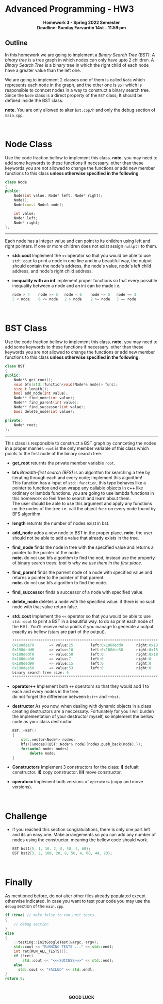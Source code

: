 # Advanced Programming - HW3
<p  align="center"> <b>Homework 3 - Spring 2022 Semester <br> Deadline: Sunday Farvardin 14st - 11:59 pm</b> </p>

## Outline

In this homework we are going to implement a *Binary Search Tree (BST)*. A *binary tree* is a tree graph in which nodes can only have upto 2 children. A *Binary Search Tree* is a binary tree in which the right child of each node have a greater value than the left one.

We are going to implement 2 classes one of them is called `Node` which represents each node in the graph, and the other one is `BST` which is responsible to conncet nodes in a  way to construct a binary search tree. Since the `Node` class is a direct property of the `BST` class; It should be defined inside the BST class.

**note.** You are only allowed  to alter `bst.cpp/h` and only the debug section of `main.cpp`. 

</br>

# Node Class
Use the code fraction bellow to implement this class. **note.** you may need to add some keywords to these functions if necessary. other than these keywords you are not allowed to change the functions or add new member functions to this class **unless otherwise specified in the following**.

```cpp
class Node
{
public:
	Node(int value, Node* left, Node* right);
	Node();
	Node(const Node& node);

	int value;
	Node* left;
	Node* right;
};
```

---

Each node has a integer value and can point to its children using left and right pointers. If one or more children does not exist assign `nullptr` to them.

- **std::cout**
Implement the `<<` operator so that you would be able to use `std::cout` to print a node in one line and in a beautiful way, the output should contain the node's address, the node's value, node's left child address, and node's right child address.

- **inequality with an int**
implement proper functions so that every possible inequality between a node and an int can be made i.e.

	```cpp
	node > 4	node >= 5	node < 6	node <= 5	node == 3
	5 < node	6 <= node	2 > node	2 >= node	3 == node
	```


</br>

# BST Class
Use the code fraction bellow to implement this class. **note.** you may need to add some keywords to these functions if necessary. other than these keywords you are not allowed to change the functions or add new member functions to this class **unless otherwise specified in the following**.

```cpp
class BST
{
public:
    Node*& get_root();
    void bfs(std::function<void(Node*& node)> func);
    size_t length();
    bool add_node(int value);
    Node** find_node(int value);
    Node** find_parent(int value);
    Node** find_successor(int value);
    bool delete_node(int value);

private:
    Node* root;
};
```

---
This class is responsible to construct a BST graph by connceting the nodes in a proper manner. `root` is the only member variable of this class which points to the first node of the binary search tree.

- **get_root**
returnts the private member variable `root`.

- **bfs**
*Breadth-first search (BFS)* is an algorithm for searching a tree by iterating through each and every node; Implement this algorithm! </br> This function has a input of `std::function`, this type behaves like a pointer to function and can wrapp any callable objects in c++ like ordinary or lambda functions. you are going to use lambda functions in this homework so feel free to search and learn about them. </br> The user should be able to use this argument and apply any functions on the nodes of the tree i.e. call the object `func` on every node found by BFS algorithm.

- **length**
returnts the number of nodes exist in bst.

- **add_node**
adds a new node to BST in the proper place. **note.** the user should not be able to add a value that already exists in the tree.

- **find_node**
finds the node in tree with the specified value and returns a pointer to the pointer of the node. </br> **note.** do not use bfs algorithm to find the nod, instead use the property of binary search trees: *that is why we use them in the first place*.

- **find_parent**
finds the parrent node of a node with specified value and returns a pointer to the pointer of that parrent. </br> **note.** do not use bfs algorithm to find the node.

- **find_successor**
finds a successor of a node with specified value.

- **delete_node**
deletes a node with the specified value. if there is no such node with that value return false.

- **std::cout**
Implement the `<<` operator so that you would be able to use `std::cout` to print a BST in a beautiful way. to do so print each node of the BST. You'll receive extra points if you manage to generate a output exactly as bellow (stars are part of the output).

	```cpp
	********************************************************************************
	0x188dee70       => value:25        left:0x188dedd0      right:0x188dedf0      
	0x188dedd0       => value:10        left:0x188dee30      right:0x188ded90      
	0x188dedf0       => value:50        left:0               right:0x188dee50      
	0x188dee30       => value:7         left:0               right:0               
	0x188ded90       => value:15        left:0               right:0               
	0x188dee50       => value:53        left:0               right:0               
	binary search tree size: 6
	******************************************************************************** 
	```

- **operator++**
Implement both `++` operators so that they would add 1 to each and every nodes in the tree. <br/> do not forget the difference between `bst++` and `++bst`.

- **destructor**
As you now, when dealing with dynamic objects in a class creating destructors are a neccessaty. Fortunately for you I will burden the implementation of your destructor myself, so implement the bellow code as your class destructor.

	```cpp
	BST::~BST()
	{
		std::vector<Node*> nodes;
		bfs([&nodes](BST::Node*& node){nodes.push_back(node);});
		for(auto& node: nodes)
			delete node;
	}
	```

- **Constructors**
Implement 3 constructors for the class: **I)** defualt constructor. **II)** copy constructor. **III)** move constructor.

- **operator=**
Implement both versions of `operator=` (copy and move versions).

</br> 
 
# Challenge
- If you reached this section congratulations, there is only one part left and its an easy one. Make arrangements so you can add any number of nodes using the constructor. meaning the bellow code should work.


	```cpp
	BST bst1{5, 1, 10, 2, 8, 50, 4, 60};
    BST bst2{3, 2, 100, 20, 8, 50, 4, 60, 44, 23};
	```
</br>

# Finally
As mentioned before, do not alter other files already populated except otherwise indicated. In case you want to test your code you may use the `debug` section of the `main.cpp`.

```cpp
if (true) // make false to run unit tests  
{ 
	// debug section 
}  
else  
{  
	::testing::InitGoogleTest(&argc, argv);  
	std::cout << "RUNNING TESTS ..." << std::endl;  
	int ret{RUN_ALL_TESTS()};  
	if (!ret)  
		std::cout << "<<<SUCCESS>>>" << std::endl;  
	else  
	  std::cout << "FAILED" << std::endl;  
}  
return 0;
```
<br/>
<p  align="center"> <b>GOOD LUCK</b> </p>